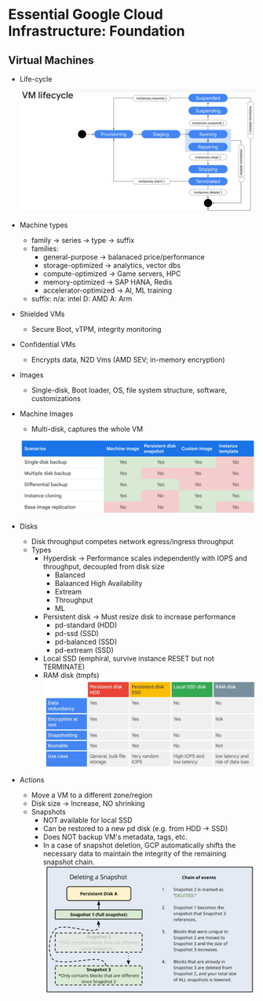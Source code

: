 # Essential Google Cloud Infrastructure: Foundation

## Virtual Machines

- Life-cycle

    ![alt text](../images/image-2.png)

- Machine types
    - family -> series -> type -> suffix
    - families:
        - general-purpose -> balanaced price/performance
        - storage-optimized -> analytics, vector dbs
        - compute-optimized -> Game servers, HPC
        - memory-optimized -> SAP HANA, Redis
        - accelerator-optimized -> AI, ML training
    - suffix:
        n/a: intel
        D: AMD
        A: Arm

- Shielded VMs
    - Secure Boot, vTPM, integrity monitoring

- Confidential VMs
    - Encrypts data, N2D Vms (AMD SEV; in-memory encryption)

- Images
    - Single-disk, Boot loader, OS, file system structure, software, customizations

- Machine Images
    - Multi-disk, captures the whole VM

    ![alt text](../images/image-3.png)

- Disks
    - Disk throughput competes network egress/ingress throughput
    - Types
        - Hyperdisk -> Performance scales independently with IOPS and throughput, decoupled from disk size
            - Balanced
            - Balaanced High Availability
            - Extream
            - Throughput
            - ML
        - Persistent disk -> Must resize disk to increase performance
            - pd-standard (HDD)
            - pd-ssd (SSD)
            - pd-balanced (SSD)
            - pd-extream (SSD)
        - Local SSD (emphiral, survive instance RESET but not TERMINATE)
        - RAM disk (tmpfs)
        ![alt text](../images/image-4.png)

- Actions
    - Move a VM to a different zone/region
    - Disk size -> Increase, NO shrinking
    - Snapshots
        - NOT available for local SSD
        - Can be restored to a new pd disk (e.g. from HDD -> SSD)
        - Does NOT backup VM's metadata, tags, etc.
        - In a case of snapshot deletion, GCP automatically shifts the necessary data to maintain the integrity of the remaining snapshot chain.
        ![alt text](../images/image-46.png)
